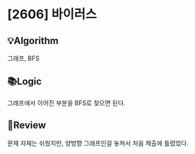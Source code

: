 # [2606] 바이러스
## 💡Algorithm
그래프, BFS
## 📚Logic
그래프에서 이어진 부분을 BFS로 찾으면 된다.
## 📝Review
문제 자체는 쉬웠지만, 양방향 그래프인걸 놓쳐서 처음 제출에 틀렸었다.
